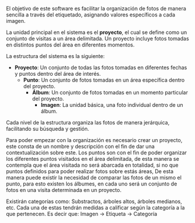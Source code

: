 

El objetivo de este software es facilitar la organización de fotos de manera sencilla a través del etiquetado, asignando valores específicos a cada imagen.

La unidad principal en el sistema es el **proyecto**, el cual se define como un conjunto de visitas a un área delimitada. Un proyecto incluye fotos tomadas en distintos puntos del área en diferentes momentos.

La estructura del sistema es la siguiente:

- **Proyecto**: Un conjunto de todas las fotos tomadas en diferentes fechas y puntos dentro del área de interés.
    - **Punto**: Un conjunto de fotos tomadas en un área específica dentro del proyecto.
        - **Álbum**: Un conjunto de fotos tomadas en un momento particular del proyecto.
            - **Imagen**: La unidad básica, una foto individual dentro de un álbum.

Cada nivel de la estructura organiza las fotos de manera jerárquica, facilitando su búsqueda y gestión.


Para poder empezar con la organización es necesario crear un proyecto, este consta de un nombre y descripción con el fin de dar una contextualización sobre este. Los puntos son con el fin de poder organizar los diferentes puntos visitados en el área delimitada, de esta manera se contempla que el área visitada no será abarcada en totalidad, si no que puntos definidos para poder realizar fotos sobre estás áreas, De esta manera puede existir la necesidad de comparar las fotos de un mismo el punto, para esto existen los álbumes, en cada uno será un conjunto de fotos en una visita determinada en un proyecto.

Existirán categorías como: Substractos, árboles altos, árboles medianos, etc. Cada una de estas tendrán medidas a calificar según la categoría a la que pertenecen.
Es decir que:
Imagen -> Etiqueta -> Categoría